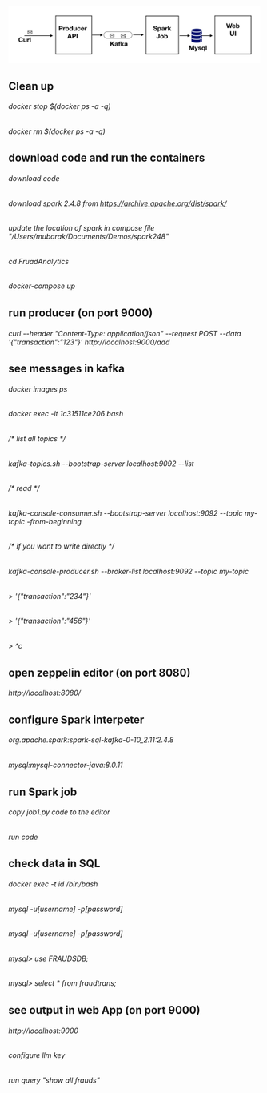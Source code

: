 ![Alt text](view.jpeg?raw=true "Title")

## Clean up
###### docker stop $(docker ps -a -q)
###### docker rm $(docker ps -a -q)

## download code and run the containers
###### download code
###### download spark 2.4.8 from https://archive.apache.org/dist/spark/
###### update the location of spark in compose file "/Users/mubarak/Documents/Demos/spark248"
###### cd FruadAnalytics
###### docker-compose up

## run producer (on port 9000)
###### curl --header "Content-Type: application/json" --request POST --data '{"transaction":"123"}'  http://localhost:9000/add

## see messages in kafka
###### docker images ps
###### docker exec -it 1c31511ce206 bash
###### /* list all topics */
###### kafka-topics.sh --bootstrap-server localhost:9092 --list
###### /* read */
###### kafka-console-consumer.sh --bootstrap-server localhost:9092 --topic my-topic -from-beginning
###### /* if you want to write directly */
###### kafka-console-producer.sh --broker-list localhost:9092 --topic my-topic
###### > '{"transaction":"234"}'
###### > '{"transaction":"456"}'
###### > ^c


## open zeppelin editor (on port 8080)
###### http://localhost:8080/

## configure Spark interpeter
###### org.apache.spark:spark-sql-kafka-0-10_2.11:2.4.8 
###### mysql:mysql-connector-java:8.0.11

## run Spark job
###### copy job1.py code to the editor
###### run code

## check data in SQL
###### docker exec -t id /bin/bash
###### mysql -u[username] -p[password]
###### mysql -u[username] -p[password]
###### mysql> use FRAUDSDB;
###### mysql> select * from fraudtrans;


## see output in web App (on port 9000)
###### http://localhost:9000
###### configure llm key
###### run query "show all frauds"



